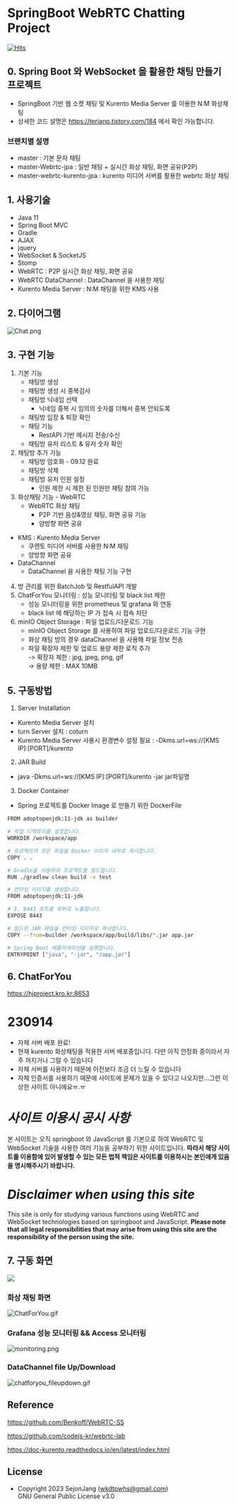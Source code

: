# SpringBoot WebRTC Chatting Project
[![Hits](https://hits.seeyoufarm.com/api/count/incr/badge.svg?url=https%3A%2F%2Fgithub.com%2FSeJonJ%2FSpring-WebSocket-Chatting&count_bg=%233310C8&title_bg=%2316C86B&icon=&icon_color=%23E7E7E7&title=HITS&edge_flat=true)](https://hits.seeyoufarm.com)

## 0. Spring Boot 와 WebSocket 을 활용한 채팅 만들기 프로젝트
- SpringBoot 기반 웹 소켓 채팅 및 Kurento Media Server 를 이용한 N:M 화상채팅
- 상세한 코드 설명은  https://terianp.tistory.com/184 에서 확인 가능합니다.

### 브랜치별 설명
- master : 기본 문자 채팅
- master-Webrtc-jpa : 일반 채팅 + 실시간 화상 채팅, 화면 공유(P2P)
- master-webrtc-kurento-jpa : kurento 미디어 서버를 활용한 webrtc 화상 채팅

## 1. 사용기술
- Java 11
- Spring Boot MVC
- Gradle
- AJAX
- jquery
- WebSocket & SocketJS
- Stomp
- WebRTC : P2P 실시간 화상 채팅, 화면 공유
- WebRTC DataChannel : DataChannel 을 사용한 채팅
- Kurento Media Server : N:M 채팅을 위한 KMS 사용

## 2. 다이어그램
![Chat.png](info%2FChat.png)

## 3. 구현 기능
1) 기본 기능
   - 채팅방 생성
   - 채팅방 생성 시 중복검사
   - 채팅방 닉네임 선택 
     - 닉네임 중복 시 임의의 숫자를 더해서 중복 안되도록
   - 채팅방 입장 & 퇴장 확인
   - 채팅 기능
     - RestAPI 기반 메시지 전송/수신
   - 채팅방 유저 리스트 & 유저 숫자 확인
2) 채팅방 추가 기능
   - 채팅방 암호화 - 09.12 완료
   - 채팅방 삭제
   - 채팅방 유저 인원 설정
     - 인원 제한 시 제한 된 인원만 채팅 참여 가능
3) 화상채팅 기능 - WebRTC
   - WebRTC 화상 채팅 
     - P2P 기반 음성&영상 채팅, 화면 공유 기능
     - 양방향 화면 공유
  - KMS : Kurento Media Server
    - 쿠렌토 미디어 서버를 사용한 N:M 채팅
    - 양방향 화면 공유
  - DataChannel
    - DataChannel 을 사용한 채팅 기능 구현
4) 방 관리를 위한 BatchJob 및 RestfulAPI 개발
5) ChatForYou 모니터링 : 성능 모니터링 및 black list 제한
   - 성능 모니터링을 위한 prometheus 및 grafana 와 연동
   - black list 에 해당하는 IP 가 접속 시 접속 차단
6) minIO Object Storage : 파일 업로드/다운로드 기능
   - minIO Object Storage 를 사용하여 파일 업로드/다운로드 기능 구현  
   - 화상 채팅 방의 경우 dataChannel 을 사용해 파일 정보 전송  
   - 파일 확장자 제한 및 업로드 용량 제한 로직 추가  
   -> 확장자 제한 : jpg, jpeg, png, gif  
   -> 용량 제한 : MAX 10MB

## 5. 구동방법
1) Server Installation  
- Kurento Media Server 설치  
- turn Server 설치 : coturn  
- Kurento Media Server 사용시 환경변수 설정 필요 : -Dkms.url=ws://[KMS IP]:[PORT]/kurento  

2) JAR Build
- java -Dkms.url=ws://[KMS IP]:[PORT]/kurento -jar jar파일명

3) Docker Container
- Spring 프로젝트를 Docker Image 로 만들기 위한 DockerFile
```bash
FROM adoptopenjdk:11-jdk as builder

# 작업 디렉토리를 설정합니다.
WORKDIR /workspace/app

# 프로젝트의 모든 파일을 Docker 이미지 내부로 복사합니다.
COPY . .

# Gradle을 사용하여 프로젝트를 빌드합니다.
RUN ./gradlew clean build -x test

# 런타임 이미지를 생성합니다.
FROM adoptopenjdk:11-jdk

# 3. 8443 포트를 외부로 노출합니다.
EXPOSE 8443

# 빌드된 JAR 파일을 런타임 이미지로 복사합니다.
COPY --from=builder /workspace/app/build/libs/*.jar app.jar

# Spring Boot 애플리케이션을 실행합니다.
ENTRYPOINT ["java", "-jar", "/app.jar"]
```


## 6. ChatForYou
https://hjproject.kro.kr:8653

# 230914
- 자체 서버 배포 완료!
- 현재 kurento 화상채팅을 적용한 서버 배포중입니다. 다만 아직 안정화 중이라서 자주 꺼지거나 그럴 수 있습니다
- 자체 서버를 사용하기 때문에 이전보다 조금 더 느릴 수 있습니다
- 자체 인증서를 사용하기 때문에 사이트에 문제가 있을 수 있다고 나오지만...그런 이상한 사이트 아니에요ㅠ.ㅠ 

# **_사이트 이용시 공시 사항_**
본 사이트는 오직 springboot 와 JavaScript 를 기본으로 하여 WebRTC 및 WebSocket 기술을 사용한 여러 기능을 공부하기 위한 사이트입니다.
**따라서 해당 사이트를 이용함에 있어 발생할 수 있는 모든 법적 책임은 사이트를 이용하시는 본인에게 있음을 명시해주시기 바랍니다.**

# **_Disclaimer when using this site_**
This site is only for studying various functions using WebRTC and WebSocket technologies based on springboot and JavaScript.
**Please note that all legal responsibilities that may arise from using this site are the responsibility of the person using the site.** 

## 7. 구동 화면

![](info/chattingFileUpload.gif)  

### 화상 채팅 화면
![ChatForYou.gif](info%2FChatForYou.gif)  
  
### Grafana 성능 모니터링 && Access 모니터링  
![monitoring.png](info%2Fmonitoring.png)

### DataChannel file Up/Download
![chatforyou_fileupdown.gif](info%2Fchatforyou_fileupdown.gif)

## Reference
https://github.com/Benkoff/WebRTC-SS

https://github.com/codejs-kr/webrtc-lab

https://doc-kurento.readthedocs.io/en/latest/index.html

## License
* Copyright 2023 SejonJang (wkdtpwhs@gmail.com)  
GNU General Public License v3.0 
